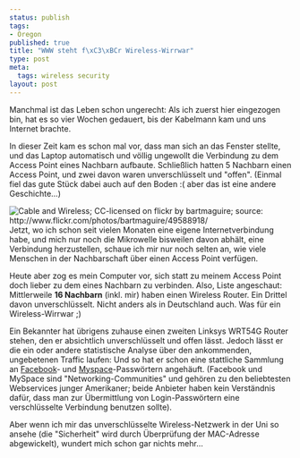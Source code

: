 ```yaml
--- 
status: publish
tags: 
- Oregon
published: true
title: "WWW steht f\xC3\xBCr Wireless-Wirrwar"
type: post
meta: 
  tags: wireless security
layout: post
---
```

Manchmal ist das Leben schon ungerecht: Als ich zuerst hier eingezogen bin, hat es so vier Wochen gedauert, bis der Kabelmann kam und uns Internet brachte.

In dieser Zeit kam es schon mal vor, dass man sich an das Fenster stellte, und das Laptop automatisch und völlig ungewollt die Verbindung zu dem Access Point eines Nachbarn aufbaute. Schließlich hatten 5 Nachbarn einen Access Point, und zwei davon waren unverschlüsselt und "offen". (Einmal fiel das gute Stück dabei auch auf den Boden :( aber das ist eine andere Geschichte...)

<img src="http://static.flickr.com/29/49588918_e5fc2648d6_m.jpg" alt="Cable and Wireless; CC-licensed on flickr by bartmaguire; source: http://www.flickr.com/photos/bartmaguire/49588918/" class="alignright" />Jetzt, wo ich schon seit vielen Monaten eine eigene Internetverbindung habe, und mich nur noch die Mikrowelle bisweilen davon abhält, eine Verbindung herzustellen, schaue ich mir nur noch selten an, wie viele Menschen in der Nachbarschaft über einen Access Point verfügen.

Heute aber zog es mein Computer vor, sich statt zu meinem Access Point doch lieber zu dem eines Nachbarn zu verbinden. Also, Liste angeschaut: Mittlerweile <strong>16 Nachbarn</strong> (inkl. mir) haben einen Wireless Router. Ein Drittel davon unverschlüsselt. Nicht anders als in Deutschland auch. Was für ein Wireless-Wirrwar ;)

Ein Bekannter hat übrigens zuhause einen zweiten Linksys WRT54G Router stehen, den er absichtlich unverschlüsselt und offen lässt. Jedoch lässt er die ein oder andere statistische Analyse über den ankommenden, ungebetenen Traffic laufen: Und so hat er schon eine stattliche Sammlung an <a href="http://en.wikipedia.org/wiki/Facebook">Facebook</a>- und <a href="http://en.wikipedia.org/wiki/Myspace">Myspace</a>-Passwörtern angehäuft. (Facebook und MySpace sind "Networking-Communities" und gehören zu den beliebtesten Webservices junger Amerikaner; beide Anbieter haben kein Verständnis dafür, dass man zur Übermittlung von Login-Passwörtern eine verschlüsselte Verbindung benutzen sollte).

Aber wenn ich mir das unverschlüsselte Wireless-Netzwerk in der Uni so ansehe (die "Sicherheit" wird durch Überprüfung der MAC-Adresse abgewickelt), wundert mich schon gar nichts mehr...
